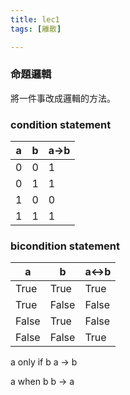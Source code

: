 ```yaml
---
title: lec1
tags: [離散]

---
```


### 命題邏輯
將一件事改成邏輯的方法。 

### condition statement

| a   | b   | a$\rightarrow$b |
| --- |:--- |:--------------- |
| 0   | 0   | 1               |
| 0   | 1   | 1               |
| 1   | 0   | 0               |
| 1   | 1   | 1               |

### bicondition statement

| a    | b     | a$\leftrightarrow$b |
| ---- | ----- | --------------- |
| True | True  | True            |
| True | False   |   False  |
| False | True   |   False  |
| False | False   |   True  |


a only if b 
a $\rightarrow$ b

a when b
b $\rightarrow$ a 